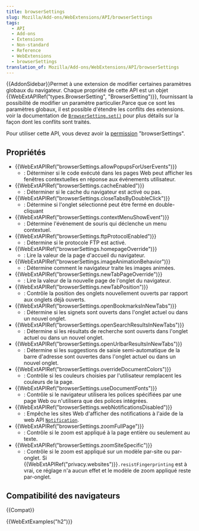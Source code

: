 ```yaml
---
title: browserSettings
slug: Mozilla/Add-ons/WebExtensions/API/browserSettings
tags:
  - API
  - Add-ons
  - Extensions
  - Non-standard
  - Reference
  - WebExtensions
  - browserSettings
translation_of: Mozilla/Add-ons/WebExtensions/API/browserSettings
---
```


{{AddonSidebar}}Permet à une extension de modifier certaines paramètres globaux du navigateur. Chaque propriété de cette API est un objet {{WebExtAPIRef("types.BrowserSetting", "BrowserSetting")}}, fournissant la possibilité de modifier un paramètre particulier.Parce que ce sont les paramètres globaux, il est possible d'étendre les conflits des extensions. voir la documentation de [`BrowserSetting.set()`](/fr/Add-ons/WebExtensions/API/types/BrowserSetting/set) pour plus détails sur la façon dont les conflits sont traités.

Pour utiliser cette API, vous devez avoir la [permission](/fr/Add-ons/WebExtensions/manifest.json/permissions) "browserSettings".

## Propriétés

- {{WebExtAPIRef("browserSettings.allowPopupsForUserEvents")}}
  - : Déterminer si le code exécuté dans les pages Web peut afficher les fenêtres contextuelles en réponse aux événements utilisateur.
- {{WebExtAPIRef("browserSettings.cacheEnabled")}}
  - : Déterminer si le cache du navigateur est activé ou pas.
- {{WebExtAPIRef("browserSettings.closeTabsByDoubleClick")}}
  - : Détermine si l'onglet sélectionné peut être fermé en double-cliquant
- {{WebExtAPIRef("browserSettings.contextMenuShowEvent")}}
  - : Détermine l'événement de souris qui déclenche un menu contextuel.
- {{WebExtAPIRef("browserSettings.ftpProtocolEnabled")}}
  - : Détermine si le protocole FTP est activé.
- {{WebExtAPIRef("browserSettings.homepageOverride")}}
  - : Lire la valeur de la page d'accueil du navigateur.
- {{WebExtAPIRef("browserSettings.imageAnimationBehavior")}}
  - : Détermine comment le navigateur traite les images animées.
- {{WebExtAPIRef("browserSettings.newTabPageOverride")}}
  - : Lire la valeur de la nouvelle page de l'onglet du navigateur.
- {{WebExtAPIRef("browserSettings.newTabPosition")}}
  - : Contrôle la position des onglets nouvellement ouverts par rapport aux onglets déjà ouverts.
- {{WebExtAPIRef("browserSettings.openBookmarksInNewTabs")}}
  - : Détermine si les signets sont ouverts dans l'onglet actuel ou dans un nouvel onglet.
- {{WebExtAPIRef("browserSettings.openSearchResultsInNewTabs")}}
  - : Détermine si les résultats de recherche sont ouverts dans l'onglet actuel ou dans un nouvel onglet.
- {{WebExtAPIRef("browserSettings.openUrlbarResultsInNewTabs")}}
  - : Détermine si les suggestions de saisie semi-automatique de la barre d'adresse sont ouvertes dans l'onglet actuel ou dans un nouvel onglet.
- {{WebExtAPIRef("browserSettings.overrideDocumentColors")}}
  - : Contrôle si les couleurs choisies par l'utilisateur remplacent les couleurs de la page.
- {{WebExtAPIRef("browserSettings.useDocumentFonts")}}
  - : Contrôle si le navigateur utilisera les polices spécifiées par une page Web ou n'utilisera que des polices intégrées.
- {{WebExtAPIRef("browserSettings.webNotificationsDisabled")}}
  - : Empêche les sites Web d'afficher des notifications à l'aide de la web API [`Notification`](/fr/docs/Web/API/notification).
- {{WebExtAPIRef("browserSettings.zoomFullPage")}}
  - : Contrôle si le zoom est appliqué à la page entière ou seulement au texte.
- {{WebExtAPIRef("browserSettings.zoomSiteSpecific")}}
  - : Contrôle si le zoom est appliqué sur un modèle par-site ou par-onglet. Si {{WebExtAPIRef("privacy.websites")}}`.resistFingerprinting` est à vrai, ce réglage n'a aucun effet et le modèle de zoom appliqué reste par-onglet.

## Compatibilité des navigateurs

{{Compat}}

{{WebExtExamples("h2")}}
